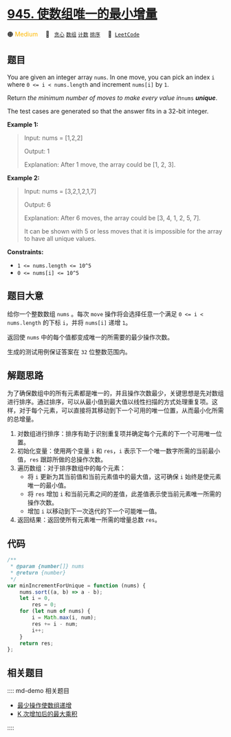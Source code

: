 # [945. 使数组唯一的最小增量](https://leetcode.com/problems/minimum-increment-to-make-array-unique)

🟠 <font color=#ffb800>Medium</font>&emsp; 🔖&ensp; [`贪心`](/leetcode/outline/tag/greedy.md) [`数组`](/leetcode/outline/tag/array.md) [`计数`](/leetcode/outline/tag/counting.md) [`排序`](/leetcode/outline/tag/sorting.md)&emsp; 🔗&ensp;[`LeetCode`](https://leetcode.com/problems/minimum-increment-to-make-array-unique/)

## 题目

You are given an integer array `nums`. In one move, you can pick an index `i`
where `0 <= i < nums.length` and increment `nums[i]` by `1`.

Return _the minimum number of moves to make every value in_`nums`
_**unique**_.

The test cases are generated so that the answer fits in a 32-bit integer.

**Example 1:**

> Input: nums = [1,2,2]
>
> Output: 1
>
> Explanation: After 1 move, the array could be [1, 2, 3].

**Example 2:**

> Input: nums = [3,2,1,2,1,7]
>
> Output: 6
>
> Explanation: After 6 moves, the array could be [3, 4, 1, 2, 5, 7].
>
> It can be shown with 5 or less moves that it is impossible for the array to have all unique values.

**Constraints:**

- `1 <= nums.length <= 10^5`
- `0 <= nums[i] <= 10^5`

## 题目大意

给你一个整数数组 `nums` 。每次 `move` 操作将会选择任意一个满足 `0 <= i < nums.length` 的下标 `i`，并将 `nums[i]` 递增 `1`。

返回使 `nums` 中的每个值都变成唯一的所需要的最少操作次数。

生成的测试用例保证答案在 `32` 位整数范围内。

## 解题思路

为了确保数组中的所有元素都是唯一的，并且操作次数最少，关键思想是先对数组进行排序。通过排序，可以从最小值到最大值以线性扫描的方式处理重复项。这样，对于每个元素，可以直接将其移动到下一个可用的唯一位置，从而最小化所需的总增量。

1. 对数组进行排序：排序有助于识别重复项并确定每个元素的下一个可用唯一位置。
2. 初始化变量：使用两个变量 `i` 和 `res`，`i` 表示下一个唯一数字所需的当前最小值，`res` 跟踪所做的总操作次数。
3. 遍历数组：对于排序数组中的每个元素：
   - 将 `i` 更新为其当前值和当前元素值中的最大值，这可确保 `i` 始终是使元素唯一的最小值。
   - 将 `res` 增加 `i` 和当前元素之间的差值，此差值表示使当前元素唯一所需的操作次数。
   - 增加 `i` 以移动到下一次迭代的下一个可能唯一值。
4. 返回结果：返回使所有元素唯一所需的增量总数 `res`。

## 代码

```javascript
/**
 * @param {number[]} nums
 * @return {number}
 */
var minIncrementForUnique = function (nums) {
	nums.sort((a, b) => a - b);
	let i = 0,
		res = 0;
	for (let num of nums) {
		i = Math.max(i, num);
		res += i - num;
		i++;
	}
	return res;
};
```

## 相关题目

:::: md-demo 相关题目
- [最少操作使数组递增](https://leetcode.com/problems/minimum-operations-to-make-the-array-increasing)
- [K 次增加后的最大乘积](https://leetcode.com/problems/maximum-product-after-k-increments)

::::
